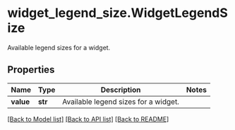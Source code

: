 # widget_legend_size.WidgetLegendSize

Available legend sizes for a widget.
## Properties
Name | Type | Description | Notes
------------ | ------------- | ------------- | -------------
**value** | **str** | Available legend sizes for a widget. | 

[[Back to Model list]](../README.md#documentation-for-models) [[Back to API list]](../README.md#documentation-for-api-endpoints) [[Back to README]](../README.md)


